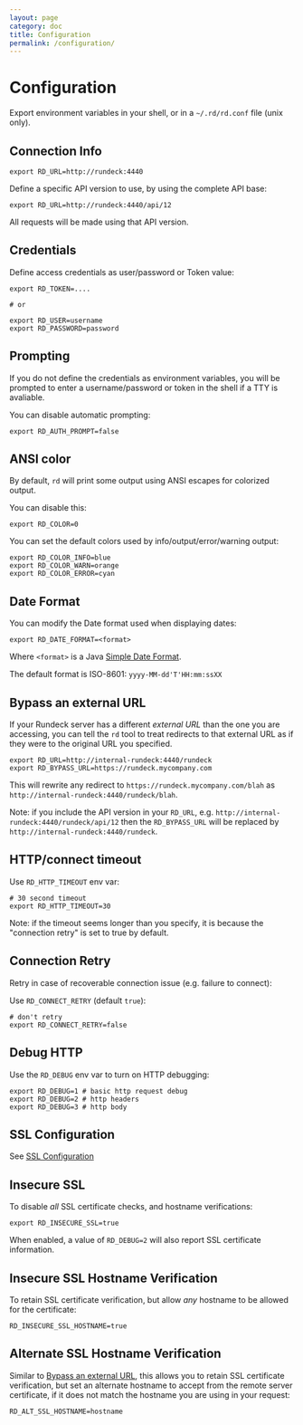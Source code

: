 ```yaml
---
layout: page
category: doc
title: Configuration
permalink: /configuration/
---
```


# Configuration

Export environment variables in your shell, or in a `~/.rd/rd.conf` file (unix only).

## Connection Info

	export RD_URL=http://rundeck:4440

Define a specific API version to use, by using the complete API base:

	export RD_URL=http://rundeck:4440/api/12

All requests will be made using that API version.

## Credentials

Define access credentials as user/password or Token value:

	export RD_TOKEN=....

	# or

	export RD_USER=username
	export RD_PASSWORD=password

## Prompting

If you do not define the credentials as environment variables,
you will be prompted to enter a username/password or token in
the shell if a TTY is avaliable.

You can disable automatic prompting:

    export RD_AUTH_PROMPT=false


## ANSI color

By default, `rd` will print some output using ANSI escapes for colorized output.

You can disable this:

    export RD_COLOR=0

You can set the default colors used by info/output/error/warning output:

    export RD_COLOR_INFO=blue
    export RD_COLOR_WARN=orange
    export RD_COLOR_ERROR=cyan

## Date Format

You can modify the Date format used when displaying dates:

	export RD_DATE_FORMAT=<format>

Where `<format>` is a Java [Simple Date Format][].

The default format is ISO-8601: `yyyy-MM-dd'T'HH:mm:ssXX`

[Simple Date Format]: https://docs.oracle.com/javase/7/docs/api/java/text/SimpleDateFormat.html

## Bypass an external URL

If your Rundeck server has a different *external URL* than the one you are accessing,
you can tell the `rd` tool to treat redirects to that external URL as
if they were to the original URL you specified.

	export RD_URL=http://internal-rundeck:4440/rundeck
	export RD_BYPASS_URL=https://rundeck.mycompany.com

This will rewrite any redirect to `https://rundeck.mycompany.com/blah`
as `http://internal-rundeck:4440/rundeck/blah`.

Note: if you include the API version in your `RD_URL`, e.g. `http://internal-rundeck:4440/rundeck/api/12` then
the `RD_BYPASS_URL` will be replaced by `http://internal-rundeck:4440/rundeck`.

## HTTP/connect timeout

Use `RD_HTTP_TIMEOUT` env var:

	# 30 second timeout
	export RD_HTTP_TIMEOUT=30

Note: if the timeout seems longer than you specify, it is because the "connection retry" is set to true
by default.

## Connection Retry

Retry in case of recoverable connection issue (e.g. failure to connect):

Use `RD_CONNECT_RETRY` (default `true`):

	# don't retry
	export RD_CONNECT_RETRY=false

## Debug HTTP

Use the `RD_DEBUG` env var to turn on HTTP debugging:

	export RD_DEBUG=1 # basic http request debug
	export RD_DEBUG=2 # http headers
	export RD_DEBUG=3 # http body

## SSL Configuration

See [SSL Configuration]({{site.url}}{{site.baseurl}}/configuration/ssl/)

## Insecure SSL

To disable *all* SSL certificate checks, and hostname verifications:

    export RD_INSECURE_SSL=true

When enabled, a value of `RD_DEBUG=2` will also report SSL certificate
information.

## Insecure SSL Hostname Verification

To retain SSL certificate verification, but allow *any* hostname to be
allowed for the certificate:

    RD_INSECURE_SSL_HOSTNAME=true

## Alternate SSL Hostname Verification

Similar to [Bypass an external URL](#bypass-an-external-url), this
allows you to retain SSL certificate verification, but set an
alternate hostname to accept from the remote server certificate, if
it does not match the hostname you are using in your request:

    RD_ALT_SSL_HOSTNAME=hostname
